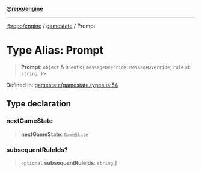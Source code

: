 [**@repo/engine**](../../README.md)

***

[@repo/engine](../../modules.md) / [gamestate](../README.md) / Prompt

# Type Alias: Prompt

> **Prompt**: `object` & `OneOf`\<\{ `messageOverride`: `MessageOverride`; `ruleId`: `string`; \}\>

Defined in: [gamestate/gamestate.types.ts:54](https://github.com/alexqguo/drinking-board-game-v3/blob/d78d6b4d276fd59e889404302f25e63ec2346110/packages/engine/src/gamestate/gamestate.types.ts#L54)

## Type declaration

### nextGameState

> **nextGameState**: `GameState`

### subsequentRuleIds?

> `optional` **subsequentRuleIds**: `string`[]
